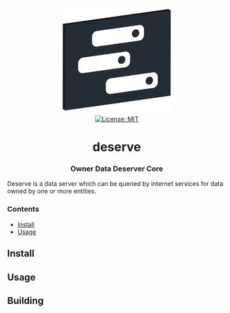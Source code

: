 <p align="center">
    <img src="https://raw.githubusercontent.com/plurid/deserve/master/about/identity/deserve-logo.png" height="250px">
    <br />
    <a target="_blank" href="https://github.com/plurid/deserve/blob/master/LICENSE">
        <img src="https://img.shields.io/badge/license-MIT-blue.svg?colorB=1380C3&style=for-the-badge" alt="License: MIT">
    </a>
</p>



<h1 align="center">
    deserve
</h1>


<h3 align="center">
    Owner Data Deserver Core
</h1>


Deserve is a data server which can be queried by internet services for data owned by one or more entities.


### Contents

+ [Install](#install)
+ [Usage](#usage)



## Install


## Usage


## Building
